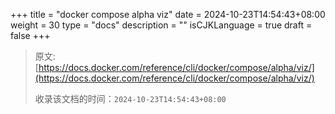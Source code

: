 +++
title = "docker compose alpha viz"
date = 2024-10-23T14:54:43+08:00
weight = 30
type = "docs"
description = ""
isCJKLanguage = true
draft = false
+++

> 原文: [https://docs.docker.com/reference/cli/docker/compose/alpha/viz/](https://docs.docker.com/reference/cli/docker/compose/alpha/viz/)
>
> 收录该文档的时间：`2024-10-23T14:54:43+08:00`
